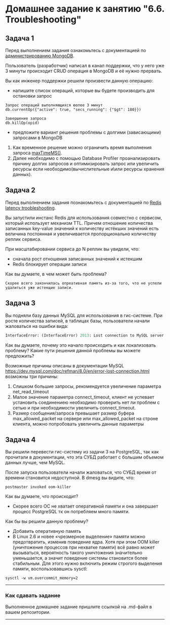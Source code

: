 # Домашнее задание к занятию "6.6. Troubleshooting"

## Задача 1

Перед выполнением задания ознакомьтесь с документацией по [администрированию MongoDB](https://docs.mongodb.com/manual/administration/).

Пользователь (разработчик) написал в канал поддержки, что у него уже 3 минуты происходит CRUD операция в MongoDB и её 
нужно прервать. 

Вы как инженер поддержки решили произвести данную операцию:
- напишите список операций, которые вы будете производить для остановки запрос
```commandline
Запрос операций выполняющихся юолее 3 минут
db.currentOp({"active": true, "secs_running": {"$gt": 180}})

Завершение запроса
db.killOp(opid)
```
- предложите вариант решения проблемы с долгими (зависающими) запросами в MongoDB

1. Как временное решение можно ограничить время выполнения запроса [maxTimeMS()](https://www.mongodb.com/docs/v5.0/reference/operator/meta/maxTimeMS/).
2. Далее необходимо с помощью Database Profiler проанализировать причину долгих запросов и оптимизировать запрос или увеличить ресурсы если необходимо(вычислительные и\или ресурсы хранения данных).


## Задача 2

Перед выполнением задания познакомьтесь с документацией по [Redis latency troobleshooting](https://redis.io/topics/latency).

Вы запустили инстанс Redis для использования совместно с сервисом, который использует механизм TTL. 
Причем отношение количества записанных key-value значений к количеству истёкших значений есть величина постоянная и
увеличивается пропорционально количеству реплик сервиса. 

При масштабировании сервиса до N реплик вы увидели, что:
- сначала рост отношения записанных значений к истекшим
- Redis блокирует операции записи

Как вы думаете, в чем может быть проблема?
```commandline
Скорее всего закончилась опреативная память из-за того, что не успели удалиться уже истекщие записи.
```
## Задача 3

Вы подняли базу данных MySQL для использования в гис-системе. При росте количества записей, в таблицах базы,
пользователи начали жаловаться на ошибки вида:
```python
InterfaceError: (InterfaceError) 2013: Lost connection to MySQL server during query u'SELECT..... '
```

Как вы думаете, почему это начало происходить и как локализовать проблему?
Какие пути решения данной проблемы вы можете предложить?

Возможные причины описаны в документации MySQL https://dev.mysql.com/doc/refman/8.0/en/error-lost-connection.html возможны три причины:
1. Слишком большие запросы, рекомендуется увеличение параметра net_read_timeout
2. Малое значение параметра connect_timeout, клиент не успевает установить соединениею необходимо проверить нет ли проблем с сетью и при необходимости увеличить connect_timeout.
3. Размер сообщения/запроса превышает размер буфера max_allowed_packet на сервере или max_allowed_packet на строне клиента, можно попробовать увеличить данные параметры

## Задача 4


Вы решили перевести гис-систему из задачи 3 на PostgreSQL, так как прочитали в документации, что эта СУБД работает с 
большим объемом данных лучше, чем MySQL.

После запуска пользователи начали жаловаться, что СУБД время от времени становится недоступной. В dmesg вы видите, что:

`postmaster invoked oom-killer`

Как вы думаете, что происходит?
- Скорее всего ОС не хватает оперативной памяти и она завершает процесс PostgreSQL тк он потребляем много памяти. 

Как бы вы решили данную проблему?
 - Добавить оперативную память 
 - В Linux 2.6 и новее «чрезмерное выделение» памяти можно предотвратить, изменив поведение ядра. Хотя при этом OOM killer (уничтожение процессов при нехватке памяти) всё равно может вызываться, вероятность такого уничтожения значительно уменьшается, а значит поведение системы становится более стабильным. Для этого нужно включить режим строгого выделения памяти, воспользовавшись sysctl:

```sysctl -w vm.overcommit_memory=2```


---

### Как cдавать задание

Выполненное домашнее задание пришлите ссылкой на .md-файл в вашем репозитории.

---
